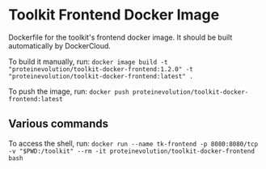 # Toolkit Frontend Docker Image
Dockerfile for the toolkit's frontend docker image. It should be built automatically by DockerCloud.

To build it manually, run:
``docker image build -t "proteinevolution/toolkit-docker-frontend:1.2.0" -t "proteinevolution/toolkit-docker-frontend:latest" .``

To push the image, run:
``docker push proteinevolution/toolkit-docker-frontend:latest``

## Various commands
To access the shell, run:
``docker run --name tk-frontend -p 8080:8080/tcp -v "$PWD:/toolkit" --rm -it proteinevolution/toolkit-docker-frontend bash``

